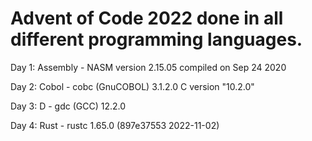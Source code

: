 # Advent of Code 2022 done in all different programming languages.

Day 1: Assembly - NASM version 2.15.05 compiled on Sep 24 2020

Day 2: Cobol - cobc (GnuCOBOL) 3.1.2.0 C version "10.2.0"

Day 3: D - gdc (GCC) 12.2.0

Day 4: Rust - rustc 1.65.0 (897e37553 2022-11-02)
